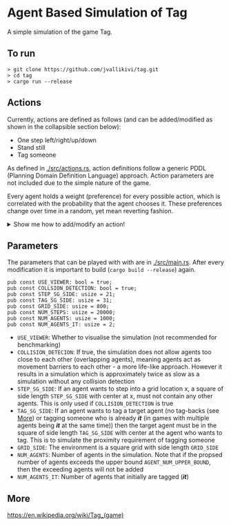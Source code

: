 # Agent Based Simulation of Tag

A simple simulation of the game Tag. 


## To run
```
> git clone https://github.com/jvallikivi/tag.git
> cd tag
> cargo run --release
```

## Actions

Currently, actions are defined as follows (and can be added/modified as shown in the collapsible section below):

* One step left/right/up/down
* Stand still
* Tag someone

As defined in [./src/actions.rs](./src/action.rs), action definitions follow a generic PDDL (Planning Domain Definition Language) approach. Action parameters are not included due to the simple nature of the game. 

Every agent holds a weight (preference) for every possible action, which is correlated with the probability that the agent chooses it. These preferences change over time in a random, yet mean reverting fashion.

<details>
  <summary>Show me how to add/modify an action!</summary>

Feel free to add/modify actions in `ActionContext::new` in [./src/actions.rs](./src/action.rs), where the 6 existing actions are defined. Below is an example of an action that could be added which moves the agent left and up in one move. Make sure that the agents don't leave the grid!

```Rust
    pub fn new() -> ActionContext {
        


        /* Other already defined actions go above here */

        // The precondition for moving left and up by one:
        // The closure is given the agent id, the agent manager and grid
        let left_up_step_precond: Precondition = |id, am, grid| {
            let position = am.get_position(id);

            // Make sure that the agent is not already standing on
            // the left-most or top-most edge of the grid
            if position.x == 0 || position.y == 0 {
                return false;
            }
            if COLLSION_DETECTION {
                // Check that the destination has no other
                // agents around its vicinity.
                // In grid.rs, check out the following methods
                // for searching the grid:
                // 'is_subgrid_free', 'is_subgrid_occupied',
                // 'get_subgrid_occupiers'
                grid.is_subgrid_free(
                    // Destination
                    Position {
                        x: position.x - 1,
                        y: position.y - 1,
                    },
                    // See the Parameters secion in Readme
                    STEP_SG_SIDE,
                    STEP_SG_SIDE,
                    // Agent ids which should be ignored in
                    // checking whether the vicinity is free
                    vec![id],
                    // Optional closure of type
                    // Option<&dyn Fn(Id) -> bool>
                    // which checks if given an id of
                    // an agent inside the defined vicinity
                    // should it be ignored or not.
                    // Check out the tag_precond function
                    // which includes a closure which
                    // tells grid to ignore other agents
                    // which are already tagged
                    None,
                )
            } else {
                true
            }
        };

        // The effect of executing the action of moving
        // left and up by one, calling this realises the change
        // in the simulation
        let left_up_step_effect: Effect = |id, am, _grid| {
            let mut position = am.get_position(id);
            position.x -= 1;
            position.y -= 1;
            am.set_position(id, position);
        };

        // Create the action by combining the precondition and effect
        let left_up_step: Action = Action {
            precond: left_up_step_precond,
            effect: left_up_step_effect,
        };

        // Put all actions (including the new, 7th action) in a vector
        let actions: Vec<Action> = vec![
            left_step,
            right_step,
            up_step,
            down_step,
            do_nothing,
            tag,
            left_up_step,
        ];
        let action_count = actions.len();

        ActionContext {
            actions,
            // Define some weights for each action (in the same order
            // as in 'actions') indicating what preferences should
            // agents have on average. For example 0.5 for left_up_step
            // shows that it should, in a longer timeframe, be picked
            // as often as left_step, right_step, up_step and down_step
            mean_preferences: vec![0.5, 0.5, 0.5, 0.5, 0.1, 0.9, 0.5],
            action_count,
        }
    }
```
</details>


## Parameters
The parameters that can be played with with are in [./src/main.rs](./src/main.rs). After every modification it is important to build (`cargo build --release`) again.
```
pub const USE_VIEWER: bool = true;
pub const COLLSION_DETECTION: bool = true;
pub const STEP_SG_SIDE: usize = 21;
pub const TAG_SG_SIDE: usize = 31;
pub const GRID_SIDE: usize = 800;
pub const NUM_STEPS: usize = 20000;
pub const NUM_AGENTS: usize = 1000;
pub const NUM_AGENTS_IT: usize = 2;
```
* `USE_VIEWER`: Whether to visualise the simulation (not recommended for benchmarking)
* `COLLISION_DETECION`: If true, the simulation does not allow agents too close to each other (overlapping agents), meaning agents act as movement barriers to each other - a more life-like approach. However it results in a simulation which is approximately twice as slow as a simulation without any collision detection
* `STEP_SG_SIDE`: If an agent wants to step into a grid location x, a square of side length `STEP_SG_SIDE` with center at x, must not contain any other agents. This is only used if `COLLISION_DETECTION` is true
* `TAG_SG_SIDE`: If an agent wants to tag a target agent (no tag-backs (see [More](#more)) or tagging someone who is already _**it**_ (in games with multiple agents being _**it**_ at the same time)) then the target agent must be in the square of side length `TAG_SG_SIDE` with center at the agent who wants to tag. This is to simulate the proximity requirement of tagging someone
* `GRID_SIDE`: The environment is a square grid with side length `GRID_SIDE`
* `NUM_AGENTS`: Number of agents in the simulation. Note that if the propsed number of agents exceeds the upper bound `AGENT_NUM_UPPER_BOUND`, then the exceeding agents will not be added
* `NUM_AGENTS_IT`: Number of agents that initially are tagged (_**it**_)

## More
https://en.wikipedia.org/wiki/Tag_(game)
